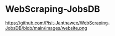 ﻿# WebScraping-JobsDB
https://github.com/Pisit-Janthawee/WebScraping-JobsDB/blob/main/images/website.png
